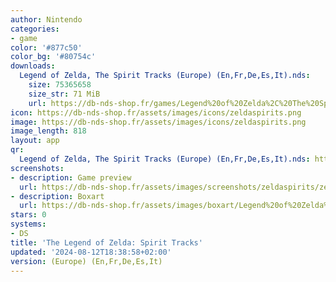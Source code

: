 ```yaml
---
author: Nintendo
categories:
- game
color: '#877c50'
color_bg: '#80754c'
downloads:
  Legend of Zelda, The Spirit Tracks (Europe) (En,Fr,De,Es,It).nds:
    size: 75365658
    size_str: 71 MiB
    url: https://db-nds-shop.fr/games/Legend%20of%20Zelda%2C%20The%20Spirit%20Tracks%20%28Europe%29%20%28En%2CFr%2CDe%2CEs%2CIt%29.zip
icon: https://db-nds-shop.fr/assets/images/icons/zeldaspirits.png
image: https://db-nds-shop.fr/assets/images/icons/zeldaspirits.png
image_length: 818
layout: app
qr:
  Legend of Zelda, The Spirit Tracks (Europe) (En,Fr,De,Es,It).nds: https://db-nds-shop.fr/qr/legend-of-zelda-the-spirit-tracks-europe-enfrdeesit-nds.png
screenshots:
- description: Game preview
  url: https://db-nds-shop.fr/assets/images/screenshots/zeldaspirits/zeldaspirits.png
- description: Boxart
  url: https://db-nds-shop.fr/assets/images/boxart/Legend%20of%20Zelda%2C%20The%20Spirit%20Tracks%20(Europe)%20(En%2CFr%2CDe%2CEs%2CIt).nds.png
stars: 0
systems:
- DS
title: 'The Legend of Zelda: Spirit Tracks'
updated: '2024-08-12T18:38:58+02:00'
version: (Europe) (En,Fr,De,Es,It)
---
```

